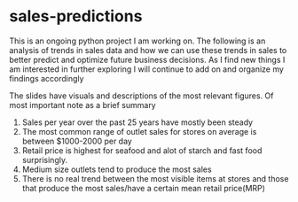 # sales-predictions

This is an ongoing python project I am working on.  The following is an analysis of trends in sales data and how we can use these trends in sales to better predict and optimize future business decisions. As I find new things I am interested in further exploring I will continue to add on and organize my findings accordingly

The slides have visuals and descriptions of the most relevant figures. Of most important note as a brief summary 

1) Sales per year over the past 25 years have mostly been steady
2) The most common range of outlet sales for stores on average is between $1000-2000 per day 
3) Retail price is highest for seafood and alot of starch and fast food surprisingly. 
4) Medium size outlets tend to produce the most sales 
5) There is no real trend between the most visible items at stores and those that produce the most sales/have a certain mean retail price(MRP)
